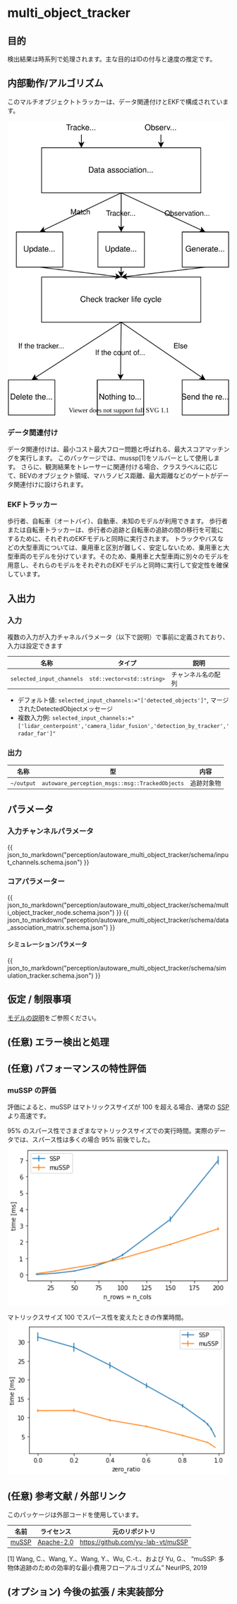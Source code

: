 # multi_object_tracker

## 目的

検出結果は時系列で処理されます。主な目的はIDの付与と速度の推定です。

## 内部動作/アルゴリズム

このマルチオブジェクトトラッカーは、データ関連付けとEKFで構成されています。

![multi_object_tracker_overview](image/multi_object_tracker_overview.svg)

### データ関連付け

データ関連付けは、最小コスト最大フロー問題と呼ばれる、最大スコアマッチングを実行します。
このパッケージでは、mussp[1]をソルバーとして使用します。
さらに、観測結果をトレーサーに関連付ける場合、クラスラベルに応じて、BEVのオブジェクト領域、マハラノビス距離、最大距離などのゲートがデータ関連付けに設けられます。

### EKFトラッカー

歩行者、自転車（オートバイ）、自動車、未知のモデルが利用できます。
歩行者または自転車トラッカーは、歩行者の追跡と自転車の追跡の間の移行を可能にするために、それぞれのEKFモデルと同時に実行されます。
トラックやバスなどの大型車両については、乗用車と区別が難しく、安定しないため、乗用車と大型車両のモデルを分けています。そのため、乗用車と大型車両に別々のモデルを用意し、それらのモデルをそれぞれのEKFモデルと同時に実行して安定性を確保しています。

<!-- このパッケージの仕組みを記述します。フローチャートや図が適しています。サブセクションを適宜追加してください。

例:
  ### フローチャート

  ...(PlantUMLなど)

  ### 状態遷移

  ...(PlantUMLなど)

  ### ターゲット障害物のフィルタリング方法

  ...

  ### 軌道の最適化方法

  ...
-->

## 入出力

### 入力

複数の入力が入力チャネルパラメータ（以下で説明）で事前に定義されており、入力は設定できます

| 名称                       | タイプ                       | 説明             |
| ------------------------- | -------------------------- | ---------------- |
| `selected_input_channels` | `std::vector<std::string>` | チャンネル名の配列 |

- デフォルト値: `selected_input_channels:="['detected_objects']"`, マージされたDetectedObjectメッセージ
- 複数入力例: `selected_input_channels:="['lidar_centerpoint','camera_lidar_fusion','detection_by_tracker','radar_far']"`

### 出力

| 名称       | 型                                                | 内容     |
| ---------- | ------------------------------------------------ | --------------- |
| `~/output` | `autoware_perception_msgs::msg::TrackedObjects` | 追跡対象物 |

## パラメータ

### 入力チャンネルパラメータ

{{ json_to_markdown("perception/autoware_multi_object_tracker/schema/input_channels.schema.json") }}

### コアパラメーター

{{ json_to_markdown("perception/autoware_multi_object_tracker/schema/multi_object_tracker_node.schema.json") }}
{{ json_to_markdown("perception/autoware_multi_object_tracker/schema/data_association_matrix.schema.json") }}

#### シミュレーションパラメータ

{{ json_to_markdown("perception/autoware_multi_object_tracker/schema/simulation_tracker.schema.json") }}

## 仮定 / 制限事項

[モデルの説明](models.md)をご参照ください。

## (任意) エラー検出と処理

<!-- エラー検出方法とエラーからの回復方法を記述します。

例:
このパッケージでは最大20個の障害物に対応できます。障害物はこの数を超えた場合、このノードは処理を放棄し、診断エラーを発生させます。
-->

## (任意) パフォーマンスの特性評価

### muSSP の評価

評価によると、muSSP はマトリックスサイズが 100 を超える場合、通常の [SSP](src/data_association/successive_shortest_path) より高速です。

95% のスパース性でさまざまなマトリックスサイズでの実行時間。実際のデータでは、スパース性は多くの場合 95% 前後でした。
![mussp_evaluation1](image/mussp_evaluation1.png)

マトリックスサイズ 100 でスパース性を変えたときの作業時間。
![mussp_evaluation2](image/mussp_evaluation2.png)

## (任意) 参考文献 / 外部リンク

このパッケージは外部コードを使用しています。

| 名前                                                     | ライセンス                                               | 元のリポジトリ                                           |
| ---------------------------------------------------------- | --------------------------------------------------------- | ------------------------------------------------------------- |
| [muSSP](src/data_association/mu_successive_shortest_path) | [Apache-2.0](https://www.apache.org/licenses/LICENSE-2.0) | <https://github.com/yu-lab-vt/muSSP> |

[1] Wang, C.、Wang, Y.、Wang, Y.、Wu, C.-t.、および Yu, G.、 “muSSP: 多物体追跡のための効率的な最小費用フローアルゴリズム” NeurIPS, 2019

## (オプション) 今後の拡張 / 未実装部分

<!-- このパッケージの今後の拡張を記述します。

例:
  現在、このパッケージはチャタリング障害物を適切に処理できません。認識レイヤーに確率フィルタを追加して改善する予定です。
  また、グローバルにする必要があるパラメータがいくつかあります（例: 車両サイズ、最大操舵角など）。これらはリファクタリングされ、グローバルパラメータとして定義されるため、さまざまなノード間で同じパラメータを共有できます。
-->

